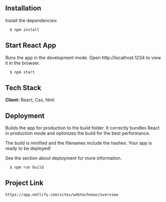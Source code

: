 
## Installation

Install the dependencies:

```bash
  $ npm install
```
    
## Start React App
Runs the app in the development mode.
Open http://localhost:1234 to view it in the browser.
```bash
  $ npm start
```


## Tech Stack

**Client:** React, Css, html




## Deployment

Builds the app for production to the build folder. It correctly bundles React in production mode and optimizes the build for the best performance.

The build is minified and the filenames include the hashes. Your app is ready to be deployed!

See the section about deployment for more information.

```bash
  $ npm run build
```


## Project Link
```bash
https://app.netlify.com/sites/webtechnews/overview
```